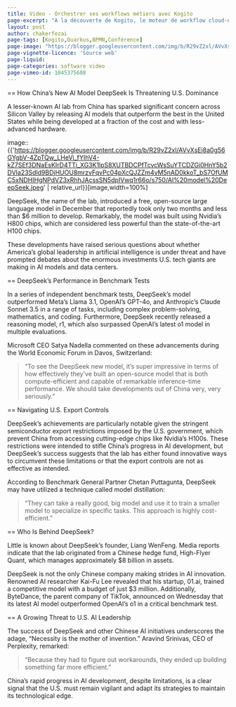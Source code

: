 ```yaml
---
title: Video - Orchestrer ses workflows métiers avec Kogito
page-excerpt: "A la découverte de Kogito, le moteur de workflow cloud-native de Red Hat, et de son intégration avec Quarkus."
layout: post
author: chakerfezai
page-tags: [Kogito,Quarkus,BPMN,Conférence]
page-image: "https://blogger.googleusercontent.com/img/b/R29vZ2xl/AVvXsEi8a0g56GYgbV-4ZpTQw_LHeVj_fYIhV4-kZ7SEf3DNaEsKIrD4TTi_XG3K1lpS8XUTBDCPfTcvcWsSuYTCDZGi0HnY5b2DVIa23Sdld9BDjHUOU8mrzvFqvPc04pXcQJZZm4vM5nAD0kkoT_bS7OfUMC5xNDHIHgNPdVZ3xRhhJAcssSN5dpIVwq1r66o/s750/AI%20model%20DeepSeek.jpeg"
page-vignette-licence: 'Source web'
page-liquid:
page-categories: software video
page-vimeo-id: 1045375608
---
```


== How China’s New AI Model DeepSeek Is Threatening U.S. Dominance  

A lesser-known AI lab from China has sparked significant concern across Silicon Valley by releasing AI models that outperform the best in the United States while being developed at a fraction of the cost and with less-advanced hardware.  

image::{{'https://blogger.googleusercontent.com/img/b/R29vZ2xl/AVvXsEi8a0g56GYgbV-4ZpTQw_LHeVj_fYIhV4-kZ7SEf3DNaEsKIrD4TTi_XG3K1lpS8XUTBDCPfTcvcWsSuYTCDZGi0HnY5b2DVIa23Sdld9BDjHUOU8mrzvFqvPc04pXcQJZZm4vM5nAD0kkoT_bS7OfUMC5xNDHIHgNPdVZ3xRhhJAcssSN5dpIVwq1r66o/s750/AI%20model%20DeepSeek.jpeg' | relative_url}}[image,width=100%]

DeepSeek, the name of the lab, introduced a free, open-source large language model in December that reportedly took only two months and less than $6 million to develop. Remarkably, the model was built using Nvidia’s H800 chips, which are considered less powerful than the state-of-the-art H100 chips.  

These developments have raised serious questions about whether America’s global leadership in artificial intelligence is under threat and have prompted debates about the enormous investments U.S. tech giants are making in AI models and data centers.  

== DeepSeek’s Performance in Benchmark Tests  

In a series of independent benchmark tests, DeepSeek’s model outperformed Meta’s Llama 3.1, OpenAI’s GPT-4o, and Anthropic’s Claude Sonnet 3.5 in a range of tasks, including complex problem-solving, mathematics, and coding. Furthermore, DeepSeek recently released a reasoning model, r1, which also surpassed OpenAI’s latest o1 model in multiple evaluations.  

Microsoft CEO Satya Nadella commented on these advancements during the World Economic Forum in Davos, Switzerland:  
> “To see the DeepSeek new model, it’s super impressive in terms of how effectively they’ve built an open-source model that is both compute-efficient and capable of remarkable inference-time performance. We should take developments out of China very, very seriously.”  

== Navigating U.S. Export Controls  

DeepSeek’s achievements are particularly notable given the stringent semiconductor export restrictions imposed by the U.S. government, which prevent China from accessing cutting-edge chips like Nvidia’s H100s. These restrictions were intended to stifle China’s progress in AI development, but DeepSeek’s success suggests that the lab has either found innovative ways to circumvent these limitations or that the export controls are not as effective as intended.  

According to Benchmark General Partner Chetan Puttagunta, DeepSeek may have utilized a technique called model distillation:  
> “They can take a really good, big model and use it to train a smaller model to specialize in specific tasks. This approach is highly cost-efficient.”  

== Who Is Behind DeepSeek?  

Little is known about DeepSeek’s founder, Liang WenFeng. Media reports indicate that the lab originated from a Chinese hedge fund, High-Flyer Quant, which manages approximately $8 billion in assets.  

DeepSeek is not the only Chinese company making strides in AI innovation. Renowned AI researcher Kai-Fu Lee revealed that his startup, 01.ai, trained a competitive model with a budget of just $3 million. Additionally, ByteDance, the parent company of TikTok, announced on Wednesday that its latest AI model outperformed OpenAI’s o1 in a critical benchmark test.  

== A Growing Threat to U.S. AI Leadership  

The success of DeepSeek and other Chinese AI initiatives underscores the adage, “Necessity is the mother of invention.” Aravind Srinivas, CEO of Perplexity, remarked:  
> “Because they had to figure out workarounds, they ended up building something far more efficient.”  

China’s rapid progress in AI development, despite limitations, is a clear signal that the U.S. must remain vigilant and adapt its strategies to maintain its technological edge.  

